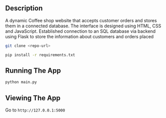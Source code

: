 ## Description
A dynamic Coffee shop website that accepts customer orders and stores them in a connected database.
The interface is designed using HTML, CSS and JavaScript.
Established connection to an SQL database via backend using Flask to store the information about customers and orders
placed

```bash
git clone <repo-url>
```

```bash
pip install -r requirements.txt
```

## Running The App

```bash
python main.py
```

## Viewing The App

Go to `http://127.0.0.1:5000`
